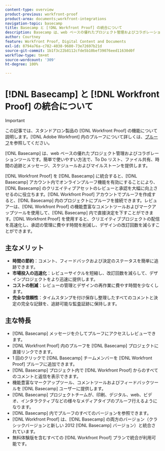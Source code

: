 ```yaml
---
content-type: overview
product-previous: workfront-proof
product-area: documents;workfront-integrations
navigation-topic: basecamp
title: Basecamp と [!DNL Workfront Proof] の統合について
description: Basecamp は、web ベースの優れたプロジェクト管理およびコラボレーションツールです。簡単で使いやすい方法で、To Do リスト、ファイル共有、時間の追跡とメッセージ、スケジュールおよびマイルストーンを提供します。
author: Courtney
feature: Workfront Proof, Digital Content and Documents
exl-id: 8794a76a-c782-4038-9680-73e72697b21d
source-git-commit: 1b1f3c22b8112cfde5b10bef39076eed11630d0f
workflow-type: tm+mt
source-wordcount: '309'
ht-degree: 100%

---
```


# [!DNL Basecamp] と [!DNL Workfront Proof] の統合について

>[!IMPORTANT]
>
>この記事では、スタンドアロン製品の [!DNL Workfront Proof] の機能について説明します。[!DNL Adobe Workfront] 内のプルーフについて詳しくは、[プルーフ](../../../review-and-approve-work/proofing/proofing.md)を参照してください。

[!DNL Basecamp] は、web ベースの優れたプロジェクト管理およびコラボレーションツールです。簡単で使いやすい方法で、To Do リスト、ファイル共有、時間の追跡とメッセージ、スケジュールおよびマイルストーンを提供します。

[!DNL Workfront Proof] を [!DNL Basecamp] に統合すると、[!DNL Basecamp] アカウント内でオンラインプルーフ機能を有効にすることにより、[!DNL Basecamp] のクリエイティブアセットのレビューと承認を大幅に向上させるのに役立ちます。[!DNL Workfront Proof] アカウントでプルーフを作成すると、[!DNL Basecamp] 内のプロジェクトにプルーフを接続できます。レビュアーは、[!DNL Workfront Proof] の機能豊富なコメントツールおよびマークアップツールを使用して、[!DNL Basecamp] 内で直接決定を下すことができます。[!DNL Workfront Proof] を使用すると、クリエイティブプロジェクトの配信を高速化し、承認の管理に費やす時間を削減し、デザインの改訂回数を減らすことができます。

## 主なメリット

* **時間の節約**：コメント、フィードバックおよび決定のステータスを簡単に追跡できます。
* **市場投入の迅速化**：レビューサイクルを短縮し、改訂回数を減らして、デザインプロジェクトをより迅速に提供します。
* **コストの削減**：レビューの管理とデザインの再作業に費やす時間を少なくします。
* **完全な信頼性**：タイムスタンプを付け保存し整理したすべてのコメントと決定の完全な記録を、追跡可能な監査証跡に保持します。

## 主な特長

* [!DNL Basecamp] メッセージを介してプルーフにアクセスしレビューできます。
* [!DNL Workfront Proof] 内のプルーフを [!DNL Basecamp] プロジェクトに直接リンクできます。
* 1 回のクリックで [!DNL Basecamp] チームメンバーを [!DNL Workfront Proof] プルーフに追加できます。
* [!DNL Basecamp] プロジェクト内で [!DNL Workfront Proof] からのすべてのコメントと返信を表示できます。
* 機能豊富なマークアップツール、コメントツールおよびフィードバックツールを [!DNL Basecamp] ユーザーに提供します。
* [!DNL Basecamp] プロジェクトチームが、印刷、デジタル、web、ビデオ、インタラクティブなどの様々なメディアタイプのプルーフ行えるようになります。
* [!DNL Basecamp] 内でプルーフのすべてのバージョンを参照できます。
* [!DNL Workfront Proof] は、[!DNL Basecamp] の両方のバージョン（クラシックバージョンと新しい 2012 [!DNL Basecamp] バージョン）と統合されています。
* 無料体験版を含むすべての [!DNL Workfront Proof] プランで統合が利用可能です。
